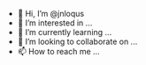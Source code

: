 - 👋 Hi, I’m @jnloqus
- 👀 I’m interested in ...
- 🌱 I’m currently learning ...
- 💞️ I’m looking to collaborate on ...
- 📫 How to reach me ...

<!---
jnloqus/jnloqus is a ✨ special ✨ repository because its `README.md` (this file) appears on your GitHub profile.
You can click the Preview link to take a look at your changes.
--->
